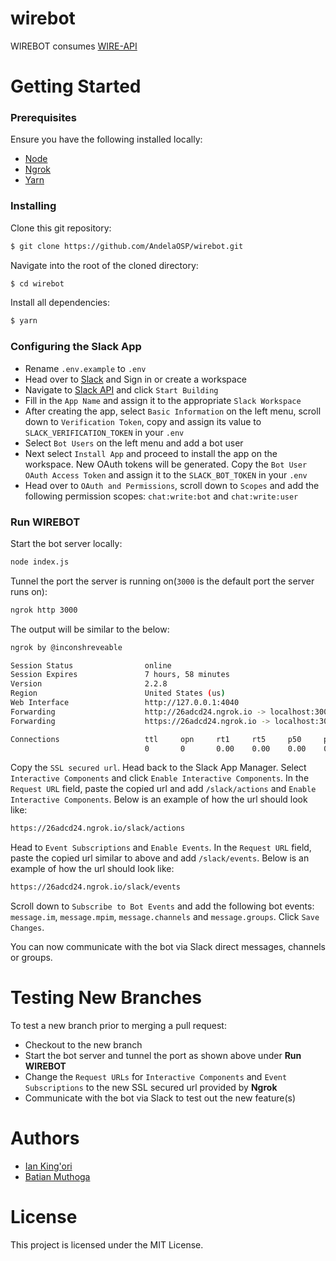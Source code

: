 # wirebot

WIREBOT consumes [WIRE-API](https://github.com/AndelaOSP/wire-api)

# Getting Started
### Prerequisites
Ensure you have the following installed locally:
- [Node](https://nodejs.org/en/)
- [Ngrok](https://ngrok.com/)
- [Yarn](http://yarnpkg.com/)

### Installing
Clone this git repository:
```sh
$ git clone https://github.com/AndelaOSP/wirebot.git
```
Navigate into the root of the cloned directory:
```sh
$ cd wirebot
```
Install all dependencies:
```sh
$ yarn
```

### Configuring the Slack App
- Rename `.env.example` to `.env`
- Head over to [Slack](https://slack.com) and Sign in or create a workspace
- Navigate to [Slack API](https://api.slack.com/) and click `Start Building`
- Fill in the `App Name` and assign it to the appropriate `Slack Workspace`
- After creating the app, select `Basic Information` on the left menu, scroll down to `Verification Token`, copy and assign its value to `SLACK_VERIFICATION_TOKEN` in your `.env`
- Select `Bot Users` on the left menu and add a bot user
- Next select `Install App` and proceed to install the app on the workspace. New OAuth tokens will be generated. Copy the `Bot User OAuth Access Token` and assign it to the `SLACK_BOT_TOKEN` in your `.env`
- Head over to `OAuth and Permissions`, scroll down to `Scopes` and add the following permission scopes: `chat:write:bot` and `chat:write:user`

### Run WIREBOT
Start the bot server locally:
```sh
node index.js
```
Tunnel the port the server is running on(`3000` is the default port the server runs on):
```sh
ngrok http 3000
```
The output will be similar to the below:
```sh
ngrok by @inconshreveable                                                            (Ctrl+C to quit)

Session Status                online
Session Expires               7 hours, 58 minutes
Version                       2.2.8
Region                        United States (us)
Web Interface                 http://127.0.0.1:4040
Forwarding                    http://26adcd24.ngrok.io -> localhost:3000
Forwarding                    https://26adcd24.ngrok.io -> localhost:3000

Connections                   ttl     opn     rt1     rt5     p50     p90
                              0       0       0.00    0.00    0.00    0.00
```

Copy the `SSL secured url`. Head back to the Slack App Manager.
Select `Interactive Components` and click `Enable Interactive Components`. In the `Request URL` field, paste the copied url and add `/slack/actions` and `Enable Interactive Components`. Below is an example of how the url should look like:
```sh
https://26adcd24.ngrok.io/slack/actions
```

Head to `Event Subscriptions` and `Enable Events`. 
In the `Request URL` field, paste the copied url similar to above and add `/slack/events`. Below is an example of how the url should look like:
```sh
https://26adcd24.ngrok.io/slack/events
```
Scroll down to `Subscribe to Bot Events` and add the following bot events: `message.im`, `message.mpim`, `message.channels` and `message.groups`. Click `Save Changes`.

You can now communicate with the bot via Slack direct messages, channels or groups.

# Testing New Branches
To test a new branch prior to merging a pull request:
- Checkout to the new branch
- Start the bot server and tunnel the port as shown above under **Run WIREBOT**
- Change the `Request URLs` for `Interactive Components` and `Event Subscriptions` to the new SSL secured url provided by **Ngrok**
- Communicate with the bot via Slack to test out the new feature(s)

# Authors
- [Ian King'ori](https://github.com/andela-ik)
- [Batian Muthoga](https://github.com/bmuthoga)

# License
This project is licensed under the MIT License.
